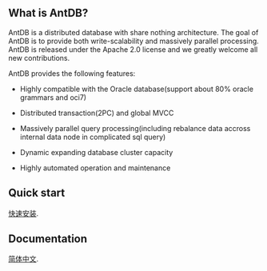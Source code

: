 ## What is AntDB?

AntDB is a distributed database with share nothing architecture. The goal of AntDB is to provide both write-scalability and massively parallel processing. AntDB is released under the Apache 2.0 license and we greatly welcome all new contributions.

AntDB provides the following features:

* Highly compatible with the Oracle database(support about 80% oracle
grammars and oci7)

* Distributed transaction(2PC) and global MVCC

* Massively parallel query processing(including rebalance data accross internal data node in complicated sql query)
 
* Dynamic expanding database cluster capacity

* Highly automated operation and maintenance


## Quick start
[快速安装](https://github.com/ADBSQL/docs/blob/master/AntDB/how-to-install-AntDB.md).

## Documentation

[简体中文](https://github.com/ADBSQL/docs/blob/master/AntDB/how-to-use-AntDB-manger.md).

